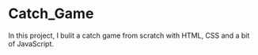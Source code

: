 # Catch_Game

In this project, I bulit a catch game from scratch with HTML, CSS and a bit of JavaScript.
